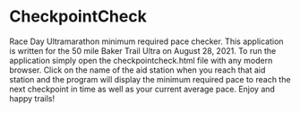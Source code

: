 # CheckpointCheck
Race Day Ultramarathon minimum required pace checker.
This application is written for the 50 mile Baker Trail Ultra on August 28, 2021.
To run the application simply open the checkpointcheck.html file with any modern browser.
Click on the name of the aid station when you reach that aid station and the program will display the minimum required pace to reach the next checkpoint in time as well as your current average pace.
Enjoy and happy trails!
